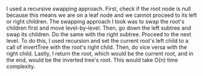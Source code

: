 I used a recursive swapping approach. First, check if the root node is null because this means we are on a leaf node and we cannot proceed to its left or right children. The swapping approach I took was to swap the root's children first and move level-by-level. Then, go down the left subtree and swap its children. Do the same with the right subtree. Proceed to the next level. To do this, I used recursion and set the current root's left child to a call of invertTree with the root's right child. Then, do vice versa with the right child. Lastly, I return the root, which would be the current root, and in the end, would be the inverted tree's root. This would take O(n) time complexity.
